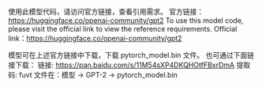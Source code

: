 使用此模型代码，请访问官方链接，查看引用需求。
官方链接：https://huggingface.co/openai-community/gpt2
To use this model code, please visit the official link to view the reference requirements.
Official link：https://huggingface.co/openai-community/gpt2


模型可在上述官方链接中下载，下载  pytorch_model.bin  文件。
也可通过下面链接下载：
链接: https://pan.baidu.com/s/11M54sXP4DKQHOtfFBxrDmA 提取码: fuvt 
文件在：模型 -> GPT-2 -> pytorch_model.bin
